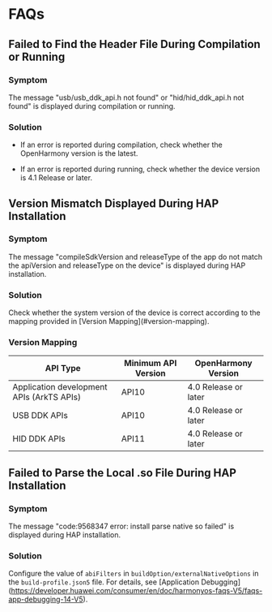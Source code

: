 # FAQs

## Failed to Find the Header File During Compilation or Running

### Symptom

The message "usb/usb_ddk_api.h not found" or "hid/hid_ddk_api.h not found" is displayed during compilation or running.

### Solution

- If an error is reported during compilation, check whether the OpenHarmony version is the latest.
<!--RP1-->
- If an error is reported during running, check whether the device version is 4.1 Release or later.<!--RP1End-->

## Version Mismatch Displayed During HAP Installation

### Symptom

The message "compileSdkVersion and releaseType of the app do not match the apiVersion and releaseType on the device" is displayed during HAP installation.

### Solution

<!--RP2-->Check whether the system version of the device is correct<!--RP2--> according to the mapping provided in [Version Mapping](#version-mapping).

### Version Mapping
<!--RP3-->
| API Type| Minimum API Version| OpenHarmony Version|
| ------------ | ------------ | ------------ |
| Application development APIs (ArkTS APIs)| API10 | 4.0 Release or later|
| USB DDK APIs| API10 | 4.0 Release or later|
| HID DDK APIs| API11 | 4.0 Release or later|
<!--RP3End-->

## Failed to Parse the Local .so File During HAP Installation

### Symptom

The message "code:9568347 error: install parse native so failed" is displayed during HAP installation.

### Solution

Configure the value of `abiFilters` in `buildOption/externalNativeOptions` in the `build-profile.json5` file. For details, see [Application Debugging] (https://developer.huawei.com/consumer/en/doc/harmonyos-faqs-V5/faqs-app-debugging-14-V5).
